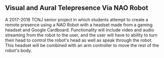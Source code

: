## Visual and Aural Telepresence Via NAO Robot

A 2017-2018 TCNJ senior project in which students attempt to create a remote presence using a NAO Robot with a headset made from a gaming headset and Google Cardboard.  Functionality will include video and audio streaming from the robot to the user, and the user will have to ability to turn their head to control the robot's head as well as speak through the robot.  This headset will be combined with an arm controller to move the rest of the robot's body.
